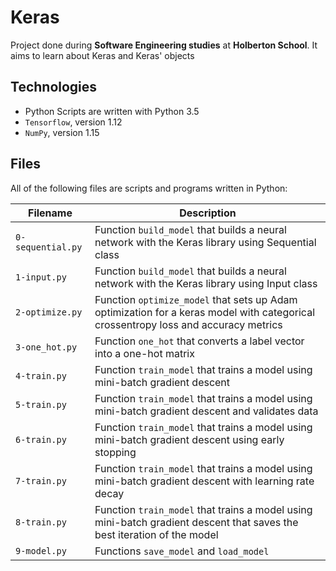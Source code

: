 # Keras

Project done during **Software Engineering studies** at **Holberton School**. It aims to learn about Keras and Keras' objects

## Technologies
* Python Scripts are written with Python 3.5
* `Tensorflow`, version 1.12
* `NumPy`, version 1.15

## Files
All of the following files are scripts and programs written in Python:

| Filename | Description |
| -------- | ----------- |
| `0-sequential.py` | Function `build_model` that builds a neural network with the Keras library using Sequential class |
| `1-input.py` | Function `build_model` that builds a neural network with the Keras library using Input class |
| `2-optimize.py` | Function `optimize_model` that sets up Adam optimization for a keras model with categorical crossentropy loss and accuracy metrics |
| `3-one_hot.py` | Function `one_hot` that converts a label vector into a one-hot matrix |
| `4-train.py` | Function `train_model` that trains a model using mini-batch gradient descent |
| `5-train.py` | Function `train_model` that trains a model using mini-batch gradient descent and validates data |
| `6-train.py` | Function `train_model` that trains a model using mini-batch gradient descent using early stopping |
| `7-train.py` | Function `train_model` that trains a model using mini-batch gradient descent with learning rate decay |
| `8-train.py` | Function `train_model` that trains a model using mini-batch gradient descent that saves the best iteration of the model |
| `9-model.py` | Functions `save_model` and `load_model` |
